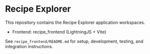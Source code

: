 # Recipe Explorer

This repository contains the Recipe Explorer application workspaces.

- Frontend: recipe_frontend (LightningJS + Vite)

See `recipe_frontend/README.md` for setup, development, testing, and integration instructions.
